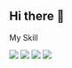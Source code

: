 ## Hi there 👋

My Skill <br>
<div>
<img src="https://img.shields.io/badge/java-007396?style=for-the-badge&logo=OpenJDK&logoColor=white"> 

<img src="https://img.shields.io/badge/Spring-6DB33F?style=for-the-badge&logo=Spring&logoColor=white"> 

<img src="https://img.shields.io/badge/Javascript-333333?style=for-the-badge&logo=javascript&logoColor=yellow"/>

<img src="https://img.shields.io/badge/next.js-000000?style=for-the-badge&logo=next.js&logoColor=white"/>


</div>





